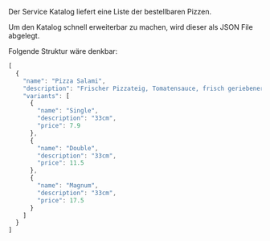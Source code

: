 
Der Service Katalog liefert eine Liste der bestellbaren Pizzen.

Um den Katalog schnell erweiterbar zu machen, wird dieser als JSON File abgelegt.

Folgende Struktur wäre denkbar:

```javascript
[
  {
    "name": "Pizza Salami",
    "description": "Frischer Pizzateig, Tomatensauce, frisch geriebener Käse, Salami",
    "variants": [
      {
        "name": "Single",
        "description": "33cm",
        "price": 7.9
      },
      {
        "name": "Double",
        "description": "33cm",
        "price": 11.5
      },
      {
        "name": "Magnum",
        "description": "33cm",
        "price": 17.5
      }
    ]
  }
]
```
